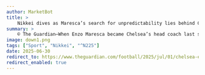 ```yaml
---
author: MarketBot
title: >
    Nikkei dives as Maresca’s search for unpredictability lies behind Chelsea’s transfer strategy
summary: >
    © The Guardian—When Enzo Maresca became Chelsea’s head coach last summer, those who had studied the Italian’s tactics at Leicester predicted his appointment would accelerate the end of Ben Chilwell’s time at Stamford Bridge. “Enzo doesn’t play with a left-back,” a source said. “Chilwell won’t be able to do what Enzo wants. He just won’t play him.”
image: down1.png
tags: ["Sport", "Nikkei", "^N225"]
date: 2025-06-30
redirect_to: https://www.theguardian.com/football/2025/jul/01/chelsea-enzo-maresca-search-for-unpredictability-transfer-strategy
redirect_enabled: true
---
```

